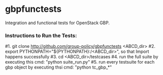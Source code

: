 # gbpfunctests
Integration and functional tests for OpenStack GBP.
### Instructions to Run the Tests:
#1. git clone http://github.com/group-policy/gbpfunctests <ABCD_dir>
#2. export PYTHONPATH="${PYTHONPATH}:/<ABCD_dir>", so that Import happens successfully
#3. cd <ABCD_dir>/testcases
#4. run the full suite by executing this cmd: "python suite_run.py"
#5. run every testsuite for each gbp object by executing thsi cmd: "python tc_gbp_*"

